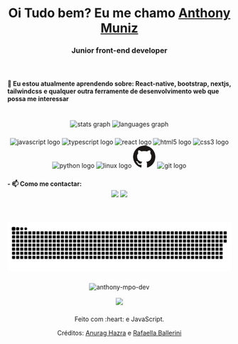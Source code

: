 
  <h1 align="center">
    Oi Tudo bem? Eu me chamo 
    <a href="https://www.linkedin.com/in/anthony-muniz-a0b098219/">Anthony Muniz</a> 
  </h1>
  <h3 align="center">Junior front-end developer</h3>

<br clear="both">

###

<b  align="left">
  🌱 Eu estou atualmente aprendendo sobre: React-native, bootstrap, nextjs, tailwindcss e qualquer outra ferramente de desenvolvimento web que possa me interessar
</b>

###

<br clear="both">

<div align="center">
  <img src="https://github-readme-stats.vercel.app/api?hide_title=false&hide_rank=false&show_icons=true&include_all_commits=true&count_private=true&disable_animations=false&theme=dracula&locale=en&hide_border=false&username=Anthony-MPO-dev" height="150" alt="stats graph"  />
  <img src="https://github-readme-stats.vercel.app/api/top-langs?locale=en&hide_title=false&layout=compact&card_width=320&langs_count=5&theme=dracula&hide_border=false&username=Anthony-MPO-dev" height="150" alt="languages graph"  />
</div>

###

<div align="center">
  <img src="https://cdn.jsdelivr.net/gh/devicons/devicon/icons/javascript/javascript-original.svg" height="50" width="62" alt="javascript logo"  />
  <img src="https://cdn.jsdelivr.net/gh/devicons/devicon/icons/typescript/typescript-plain.svg" height="50" width="62" alt="typescript logo"  />
  <img src="https://cdn.jsdelivr.net/gh/devicons/devicon/icons/react/react-original.svg" height="50" width="62" alt="react logo"  />
  <img src="https://cdn.jsdelivr.net/gh/devicons/devicon/icons/html5/html5-original.svg" height="50" width="62" alt="html5 logo"  />
  <img src="https://cdn.jsdelivr.net/gh/devicons/devicon/icons/css3/css3-original.svg" height="50" width="62" alt="css3 logo"  />
  <img src="https://cdn.jsdelivr.net/gh/devicons/devicon/icons/python/python-original.svg" height="50" width="62" alt="python logo"  />
  <img src="https://cdn.jsdelivr.net/gh/devicons/devicon/icons/linux/linux-original.svg" height="50" width="62" alt="linux logo"  />
  <img src="/assets/GitHub.png" height="50" width="50" alt="github">
  <img src="https://cdn.jsdelivr.net/gh/devicons/devicon/icons/git/git-original.svg" height="50" width="62" alt="git logo"  />
</div>

###

<b align="left">
  - 📫 Como me contactar:
</b>

<div align="center">
  <a href="https://www.linkedin.com/in/anthony-mpo-dev/" target="_blank"><img src="https://img.shields.io/badge/-LinkedIn-%230077B5?style=for-the-badge&logo=linkedin&logoColor=white" target="_blank"></a> 
  <a href="mailto:anthonymuniz12@gmail.com"><img src="https://img.shields.io/badge/-Gmail-%23333?style=for-the-badge&logo=gmail&logoColor=white" target="_blank"></a>
</div>

###

<br clear="both">

<div align="center">

  ![Snake animation](https://github.com/Anthony-MPO-dev/Anthony-MPO-dev/blob/output/github-contribution-grid-snake.svg)
  
</div>

###



<div align="center">
  <p><img src="https://github-readme-streak-stats.herokuapp.com/?user=anthony-mpo-dev&" alt="anthony-mpo-dev" /></p>
  <img align="center" height="230" src="https://gifimage.net/wp-content/uploads/2017/10/cat-gif-transparent-1.gif"  />
</div>

###

<div align="center">
  <p>Feito com :heart: e JavaScript.</p>
  <p>Créditos: <a href="https://github.com/anuraghazra/github-readme-stats">Anurag Hazra</a> e <a href="https://github.com/rafaballerini">Rafaella Ballerini</a></p>
</div>

###
